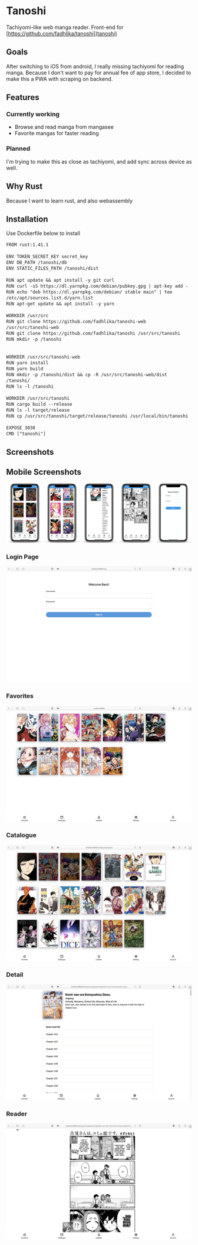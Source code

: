 # Tanoshi
Tachiyomi-like web manga reader. Front-end for [https://github.com/fadhlika/tanoshi](tanoshi)

## Goals
After switching to iOS from android, I really missing tachiyomi for reading manga.
Because I don't want to pay for annual fee of app store, 
I decided to make this a PWA with scraping on backend.

## Features
### Currently working
- Browse and read manga from mangasee
- Favorite mangas for faster reading

### Planned
I'm trying to make this as close as tachiyomi, and add sync across device as well.

## Why Rust
Because I want to learn rust, and also webassembly

## Installation
Use Dockerfile below to install
```
FROM rust:1.41.1

ENV TOKEN_SECRET_KEY secret_key
ENV DB_PATH /tanoshi/db
ENV STATIC_FILES_PATH /tanoshi/dist

RUN apt update && apt install -y git curl
RUN curl -sS https://dl.yarnpkg.com/debian/pubkey.gpg | apt-key add -
RUN echo "deb https://dl.yarnpkg.com/debian/ stable main" | tee /etc/apt/sources.list.d/yarn.list
RUN apt-get update && apt install -y yarn

WORKDIR /usr/src
RUN git clone https://github.com/fadhlika/tanoshi-web /usr/src/tanoshi-web
RUN git clone https://github.com/fadhlika/tanoshi /usr/src/tanoshi
RUN mkdir -p /tanoshi


WORKDIR /usr/src/tanoshi-web
RUN yarn install
RUN yarn build
RUN mkdir -p /tanoshi/dist && cp -R /usr/src/tanoshi-web/dist /tanoshi/
RUN ls -l /tanoshi

WORKDIR /usr/src/tanoshi
RUN cargo build --release
RUN ls -l target/release
RUN cp /usr/src/tanoshi/target/release/tanoshi /usr/local/bin/tanoshi

EXPOSE 3030
CMD ["tanoshi"]
```

## Screenshots
## Mobile Screenshots
![favorites](screenshots/mobile.png)

### Login Page
![login](screenshots/login.jpg)

### Favorites
![favorites](screenshots/favorites.jpg)

### Catalogue
![catalogue](screenshots/catalogue.jpg)

### Detail
![detail](screenshots/detail.jpg)

### Reader
![reader](screenshots/reader.jpg)
